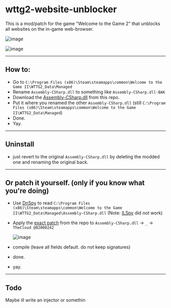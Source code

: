 # wttg2-website-unblocker
This is a mod/patch for the game "Welcome to the Game 2" that unblocks all websites on the in-game web-browser.

![image](https://github.com/user-attachments/assets/a7ec9724-2816-40ce-9cbe-0f90a4735876)

![image](https://github.com/user-attachments/assets/3ea8095a-ec83-4629-88f9-36e4712914e2)

---

## How to: 
- Go to `C:\Program Files (x86)\Steam\steamapps\common\Welcome to the Game II\WTTG2_Data\Managed`
- Rename `Assembly-CSharp.dll` to something like `Assembly-CSharp.dll-BAK`
- Download the [Assembly-CSharp.dll](https://github.com/NullDev/wttg2-website-unblocker/raw/refs/heads/master/Assembly-CSharp.dll) from this repo.
- Put it where you renamed the other `Assembly-CSharp.dll` (still `C:\Program Files (x86)\Steam\steamapps\common\Welcome to the Game II\WTTG2_Data\Managed`)
- Done.
- Yay.

---

## Uninstall 
- just revert to the original `Assembly-CSharp.dll` by deleting the modded one and renaming the original back.

---

## Or patch it yourself. (only if you know what you're doing)
- Use [DnSpy](https://github.com/dnSpy/dnSpy) to read `C:\Program Files (x86)\Steam\steamapps\common\Welcome to the Game II\WTTG2_Data\Managed\Assembly-CSharp.dll` (Note: [ILSpy](https://github.com/icsharpcode/ILSpy) did _not_ work)
- Apply the [exact patch](https://github.com/NullDev/wttg2-website-unblocker/blob/master/diff.patch) from the repo to `Assembly-CSharp.dll` -> `_` -> `TheCloud @02000242`

  ![image](https://github.com/user-attachments/assets/ddaf3450-c6cd-4886-948e-e4655f42a12b)

- compile (leave all fields default. do not keep signatures)
- done.
- yay.

---

## Todo

Maybe ill write an injector or somethin

